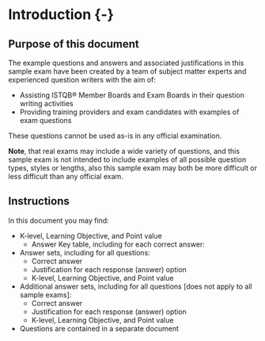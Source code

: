 # Introduction {-}

## Purpose of this document

The example questions and answers and associated justifications in this sample exam have been created by a team of subject matter experts and experienced question writers with the aim of:

* Assisting ISTQB® Member Boards and Exam Boards in their question writing activities
* Providing training providers and exam candidates with examples of exam questions

These questions cannot be used as-is in any official examination.

**Note**, that real exams may include a wide variety of questions, and this sample exam is not intended to include examples of all possible question types, styles or lengths, also this sample exam may both be more difficult or less difficult than any official exam.

## Instructions

In this document you may find:

* K-level, Learning Objective, and Point value
    * Answer Key table, including for each correct answer:
* Answer sets, including for all questions:
    * Correct answer
    * Justification for each response (answer) option
    * K-level, Learning Objective, and Point value
* Additional answer sets, including for all questions [does not apply to all sample exams]:
    * Correct answer
    * Justification for each response (answer) option
    * K-level, Learning Objective, and Point value
* Questions are contained in a separate document
